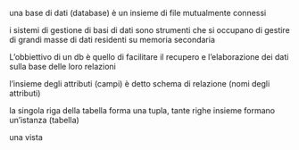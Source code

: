 una base di dati (database) è un insieme di file mutualmente connessi

i sistemi di gestione di basi di dati sono strumenti che si occupano di gestire di grandi masse di  dati residenti su memoria secondaria

L’obbiettivo di un db è quello di facilitare il recupero e l’elaborazione dei dati sulla base delle loro relazioni

l’insieme degli attributi (campi) è detto schema di relazione (nomi degli attributi)

la singola riga della tabella forma una tupla, tante righe insieme formano un’istanza (tabella)

una vista 